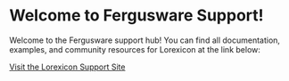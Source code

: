 # Welcome to Fergusware Support!

Welcome to the Fergusware support hub!  You can find all documentation, examples, and community resources for Lorexicon at the link below:

[Visit the Lorexicon Support Site](https://support.fergusware.com/lorexicon-support/)
